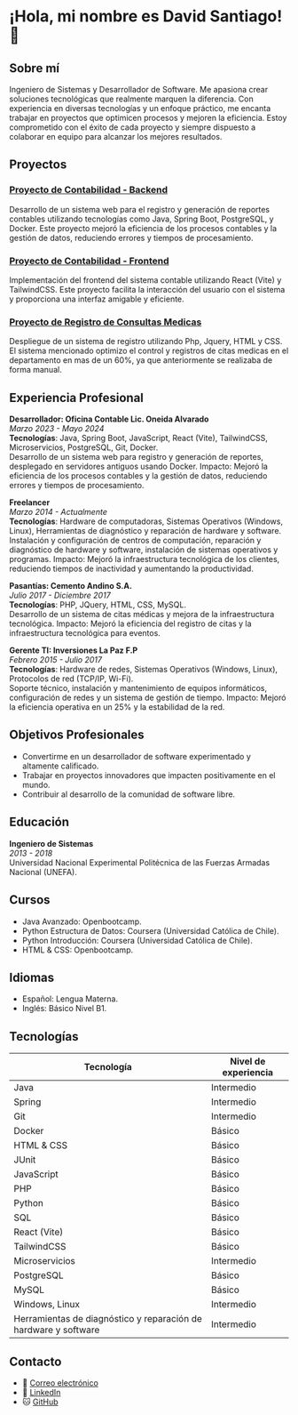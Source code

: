 # ¡Hola, mi nombre es David Santiago! 👋

## Sobre mí
Ingeniero de Sistemas y Desarrollador de Software. Me apasiona crear soluciones tecnológicas que realmente marquen la diferencia. Con experiencia en diversas tecnologías y un enfoque práctico, me encanta trabajar en proyectos que optimicen procesos y mejoren la eficiencia. Estoy comprometido con el éxito de cada proyecto y siempre dispuesto a colaborar en equipo para alcanzar los mejores resultados.

## Proyectos

### [Proyecto de Contabilidad - Backend](https://github.com/dasv21/Proyecto-Contabilidad-Backend)
Desarrollo de un sistema web para el registro y generación de reportes contables utilizando tecnologías como Java, Spring Boot, PostgreSQL, y Docker. Este proyecto mejoró la eficiencia de los procesos contables y la gestión de datos, reduciendo errores y tiempos de procesamiento.

### [Proyecto de Contabilidad - Frontend](https://github.com/dasv21/Proyecto-Contabilidad-Frontend)
Implementación del frontend del sistema contable utilizando React (Vite) y TailwindCSS. Este proyecto facilita la interacción del usuario con el sistema y proporciona una interfaz amigable y eficiente.

### [Proyecto de Registro de Consultas Medicas](https://github.com/dasv21/Registro_de_colsultas_medicas)
Despliegue de un sistema de registro utilizando Php, Jquery, HTML y CSS. El sistema mencionado optimizo el control y registros de citas medicas en el departamento en mas de un 60%, ya que anteriormente se realizaba de forma manual.

## Experiencia Profesional

**Desarrollador: Oficina Contable Lic. Oneida Alvarado**  
_Marzo 2023 - Mayo 2024_  
**Tecnologías**: Java, Spring Boot, JavaScript, React (Vite), TailwindCSS, Microservicios, PostgreSQL, Git, Docker.  
Desarrollo de un sistema web para registro y generación de reportes, desplegado en servidores antiguos usando Docker. Impacto: Mejoró la eficiencia de los procesos contables y la gestión de datos, reduciendo errores y tiempos de procesamiento.

**Freelancer**  
_Marzo 2014 - Actualmente_  
**Tecnologías**: Hardware de computadoras, Sistemas Operativos (Windows, Linux), Herramientas de diagnóstico y reparación de hardware y software.  
Instalación y configuración de centros de computación, reparación y diagnóstico de hardware y software, instalación de sistemas operativos y programas. Impacto: Mejoró la infraestructura tecnológica de los clientes, reduciendo tiempos de inactividad y aumentando la productividad.

**Pasantías: Cemento Andino S.A.**  
_Julio 2017 - Diciembre 2017_  
**Tecnologías**: PHP, JQuery, HTML, CSS, MySQL.  
Desarrollo de un sistema de citas médicas y mejora de la infraestructura tecnológica. Impacto: Mejoró la eficiencia del registro de citas y la infraestructura tecnológica para eventos.

**Gerente TI: Inversiones La Paz F.P**  
_Febrero 2015 - Julio 2017_  
**Tecnologías**: Hardware de redes, Sistemas Operativos (Windows, Linux), Protocolos de red (TCP/IP, Wi-Fi).  
Soporte técnico, instalación y mantenimiento de equipos informáticos, configuración de redes y un sistema de gestión de tiempo. Impacto: Mejoró la eficiencia operativa en un 25% y la estabilidad de la red.

## Objetivos Profesionales

* Convertirme en un desarrollador de software experimentado y altamente calificado.
* Trabajar en proyectos innovadores que impacten positivamente en el mundo.
* Contribuir al desarrollo de la comunidad de software libre.

## Educación

**Ingeniero de Sistemas**  
_2013 - 2018_  
Universidad Nacional Experimental Politécnica de las Fuerzas Armadas Nacional (UNEFA).

## Cursos

* Java Avanzado: Openbootcamp.
* Python Estructura de Datos: Coursera (Universidad Católica de Chile).
* Python Introducción: Coursera (Universidad Católica de Chile).
* HTML & CSS: Openbootcamp.

## Idiomas

* Español: Lengua Materna.
* Inglés: Básico Nivel B1.

## Tecnologías

| Tecnología          | Nivel de experiencia |
|---------------------|----------------------|
| Java                | Intermedio           |
| Spring              | Intermedio           |
| Git                 | Intermedio           |
| Docker              | Básico               |
| HTML & CSS          | Básico               |
| JUnit               | Básico               |
| JavaScript          | Básico               |
| PHP                 | Básico               |
| Python              | Básico               |
| SQL                 | Básico               |
| React (Vite)        | Básico               |
| TailwindCSS         | Básico               |
| Microservicios      | Intermedio           |
| PostgreSQL          | Básico               |
| MySQL               | Básico               |
| Windows, Linux      | Intermedio           |
| Herramientas de diagnóstico y reparación de hardware y software | Intermedio |

## Contacto

- 📧 [Correo electrónico](mailto:davidsantiago434@gmail.com)
- 👥 [LinkedIn](https://www.linkedin.com/in/david-santiago-207952224/)
- 🐱 [GitHub](https://github.com/dasv21)
